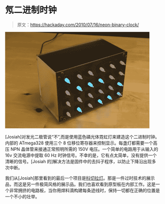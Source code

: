 # 氖二进制时钟

> 原文：<https://hackaday.com/2010/07/16/neon-binary-clock/>

![](img/11f2097228bccc65cdae6e1352d6854e.png "neon-binary-clock")

[Josiah]对发光二极管说“不”,而是使用蓝色磷光体霓虹灯来建造这个二进制时钟。内部的 ATmega328 使用三个 8 位移位寄存器来控制显示。每盏灯都需要一个高压 NPN 晶体管来接通正常照明所需的 150V 电压。一个简单的电路用于从输入的 16v 交流电源中提取 60 Hz 时钟信号。不幸的是，它有点太简单，没有提供一个清晰的信号。[Josiah 的]解决方法是固件中的去抖子程序，以防止下降沿出现多次中断。

我们从[Josiah]那里看到的最后一个项目是[科切拉灯](http://hackaday.com/2010/06/19/coachella-lamp/)。那是一件过时技术的展示品，而这是另一件极简风格的展示品。我们也喜欢看到原型板在内部工作。这是一个非常拥挤的电路板，当你用焊料滴构建每条迹线时，保持一切都在正确的位置是一个不小的壮举。